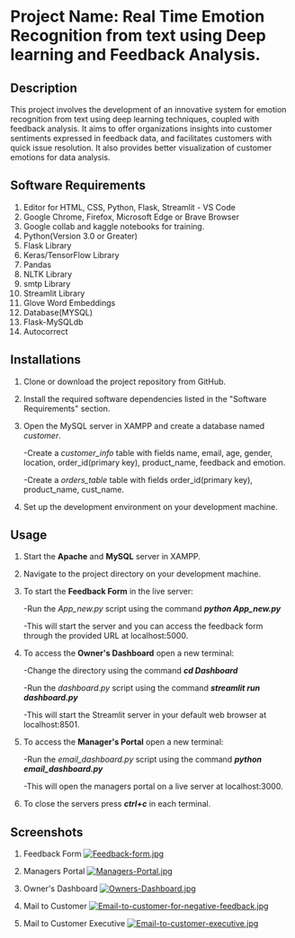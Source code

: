 
# Project Name: Real Time Emotion Recognition from text using Deep learning and Feedback Analysis.





## Description

This project involves the development of an innovative system for emotion recognition from text using deep learning techniques, coupled with feedback analysis. It aims to offer organizations insights into customer sentiments expressed in feedback data, and  facilitates customers with quick issue resolution. It also provides better visualization of customer emotions for data analysis.
## Software Requirements

1. Editor for HTML, CSS, Python, Flask, Streamlit - VS Code
2. Google Chrome, Firefox, Microsoft Edge or Brave Browser
3. Google collab and kaggle notebooks for training.
4. Python(Version 3.0 or Greater)
5. Flask Library
6. Keras/TensorFlow Library
7. Pandas
8. NLTK Library
9. smtp Library
10. Streamlit Library
11. Glove Word Embeddings
12. Database(MYSQL)
13. Flask-MySQLdb
14. Autocorrect
## Installations

1. Clone or download the project repository from GitHub.
2. Install the required software dependencies listed in the "Software Requirements" section.
3. Open the MySQL server in XAMPP and create a database named *customer*. 
    
    -Create a *customer_info* table with fields name, email, age, gender, location, order_id(primary key), product_name, feedback and emotion.

    -Create a *orders_table* table with fields order_id(primary key), product_name, cust_name.
3. Set up the development environment on your development machine.
## Usage

1. Start the **Apache** and **MySQL** server in XAMPP.
2. Navigate to the project directory on your development machine.
3. To start the **Feedback Form** in the live server:

    -Run the *App_new.py* script using the command ***python App_new.py***
    
    -This will start the server and you can access the feedback form through the provided URL at localhost:5000.
4. To access the **Owner's Dashboard** open a new terminal:

    -Change the directory using the command ***cd Dashboard***
    
    -Run the *dashboard.py* script using the command ***streamlit run dashboard.py***

    -This will start the Streamlit server in your default web browser at localhost:8501.
5. To access the **Manager's Portal** open a new terminal:

    -Run the *email_dashboard.py* script using the command ***python email_dashboard.py***

    -This will open the managers portal on a live server at localhost:3000.

6. To close the servers press ***ctrl+c*** in each terminal.

## Screenshots
1. Feedback Form
[![Feedback-form.jpg](https://i.postimg.cc/TPT4DSJX/Feedback-form.jpg)](https://postimg.cc/QFnmLfz6)

2. Managers Portal
[![Managers-Portal.jpg](https://i.postimg.cc/HxhZFLDp/Managers-Portal.jpg)](https://postimg.cc/sQ54hsg8)

3. Owner's Dashboard
[![Owners-Dashboard.jpg](https://i.postimg.cc/3Jmhjsmy/Owners-Dashboard.jpg)](https://postimg.cc/yk12srfB)

4. Mail to Customer
[![Email-to-customer-for-negative-feedback.jpg](https://i.postimg.cc/d0tKYDXd/Email-to-customer-for-negative-feedback.jpg)](https://postimg.cc/4YM0v4XN)

5. Mail to Customer Executive
[![Email-to-customer-executive.jpg](https://i.postimg.cc/t4kL2pTg/Email-to-customer-executive.jpg)](https://postimg.cc/PCL3qG1G)